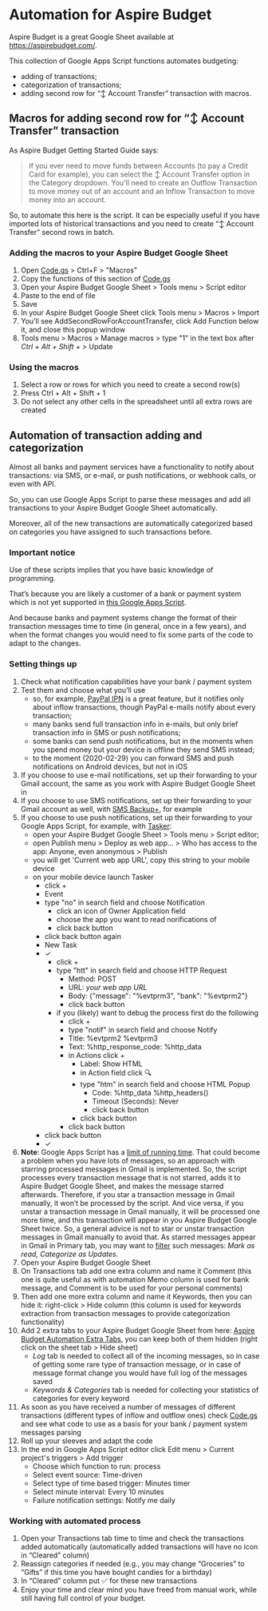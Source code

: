 # Automation for Aspire Budget

Aspire Budget is a great Google Sheet available at https://aspirebudget.com/.

This collection of Google Apps Script functions automates budgeting:
- adding of transactions;
- categorization of transactions;
- adding second row for “↕️ Account Transfer” transaction with macros.

## Macros for adding second row for “↕️ Account Transfer” transaction

As Aspire Budget Getting Started Guide says:
> If you ever need to move funds between Accounts (to pay a Credit Card for example), you can select the ↕️ Account Transfer option in the Category dropdown. You'll need to create an Outflow Transaction to move money out of an account and an Inflow Transaction to move money into an account.

So, to automate this here is the script. It can be especially useful if you have imported lots of historical transactions and you need to create “↕️ Account Transfer” second rows in batch.

### Adding the macros to your Aspire Budget Google Sheet

1. Open [Code.gs](Code.gs) > Ctrl+F > "Macros"
2. Copy the functions of this section of [Code.gs](Code.gs)
3. Open your Aspire Budget Google Sheet > Tools menu > Script editor
4. Paste to the end of file
5. Save
6. In your Aspire Budget Google Sheet click Tools menu > Macros > Import
7. You’ll see AddSecondRowForAccountTransfer, click Add Function below it, and close this popup window
8. Tools menu > Macros > Manage macros > type "1" in the text box after *Ctrl + Alt + Shift +* > Update

### Using the macros

1. Select a row or rows for which you need to create a second row(s)
2. Press Ctrl + Alt + Shift + 1
3. Do not select any other cells in the spreadsheet until all extra rows are created

## Automation of transaction adding and categorization

Almost all banks and payment services have a functionality to notify about transactions: via SMS, or e-mail, or push notifications, or webhook calls, or even with API.

So, you can use Google Apps Script to parse these messages and add all transactions to your Aspire Budget Google Sheet automatically.

Moreover, all of the new transactions are automatically categorized based on categories you have assigned to such transactions before.

### Important notice

Use of these scripts implies that you have basic knowledge of programming.

That’s because you are likely a customer of a bank or payment system which is not yet supported in [this Google Apps Script](Code.gs).

And because banks and payment systems change the format of their transaction messages time to time (in general, once in a few years), and when the format changes you would need to fix some parts of the code to adapt to the changes.

### Setting things up

1. Check what notification capabilities have your bank / payment system
2. Test them and choose what you’ll use
   - so, for example, [PayPal IPN](https://developer.paypal.com/docs/ipn/) is a great feature, but it notifies only about inflow transactions, though PayPal e-mails notify about every transaction;
   - many banks send full transaction info in e-mails, but only brief transaction info in SMS or push notifications;
   - some banks can send push notifications, but in the moments when you spend money but your device is offline they send SMS instead;
   - to the moment (2020-02-29) you can forward SMS and push notifications on Android devices, but not in iOS
3. If you choose to use e-mail notifications, set up their forwarding to your Gmail account, the same as you work with Aspire Budget Google Sheet in
4. If you choose to use SMS notifications, set up their forwarding to your Gmail account as well, with [SMS Backup+](https://play.google.com/store/apps/details?id=com.zegoggles.smssync), for example
4. If you choose to use push notifications, set up their forwarding to your Google Apps Script, for example, with [Tasker](https://play.google.com/store/apps/details?id=net.dinglisch.android.taskerm&hl=en):
   - open your Aspire Budget Google Sheet > Tools menu > Script editor;
   - open Publish menu > Deploy as web app... > Who has access to the app: Anyone, even anonymous > Publish
   - you will get 'Current web app URL', copy this string to your mobile device
   - on your mobile device launch Tasker
     - click +
     - Event
     - type "no" in search field and choose Notification
       - click an icon of Owner Application field
       - choose the app you want to read norifications of
       - click back button
     - click back button again
     - New Task
     - ✓
       - click +
       - type "htt" in search field and choose HTTP Request
         - Method: POST
         - URL: *your web app URL*
         - Body: {"message": "%evtprm3", "bank": "%evtprm2"}
         - click back button
       - if you (likely) want to debug the process first do the following
         - click +
         - type "notif" in search field and choose Notify
         - Title: %evtprm2 %evtprm3
         - Text: %http_response_code: %http_data
         - in Actions click +
           - Label: Show HTML
           - in Action field click 🔍︎
           - type "htm" in search field and choose HTML Popup
             - Code: %http_data %http_headers()
             - Timeout (Seconds): Never
             - click back button
           - click back button
         - click back button
     - click back button
     - ✓
4. **Note**: Google Apps Script has a [limit of running time](https://developers.google.com/apps-script/guides/services/quotas). That could become a problem when you have lots of messages, so an approach with starring processed messages in Gmail is implemented. So, the script processes every transaction message that is not starred, adds it to Aspire Budget Google Sheet, and makes the message starred afterwards. Therefore, if you star a transaction message in Gmail manually, it won’t be processed by the script. And vice versa, if you unstar a transaction message in Gmail manually, it will be processed one more time, and this transaction will appear in you Aspire Budget Google Sheet twice. So, a general advice is not to star or unstar transaction messages in Gmail manually to avoid that. As starred messages appear in Gmail in Primary tab, you may want to [filter](https://mail.google.com/mail/u/0/?#settings/filters) such messages: *Mark as read, Categorize as Updates*.
5. Open your Aspire Budget Google Sheet
6. On Transactions tab add one extra column and name it Comment (this one is quite useful as with automation Memo column is used for bank message, and Comment is to be used for your personal comments)
7. Then add one more extra column and name it Keywords, then you can hide it: right-click > Hide column (this column is used for keywords extraction from transaction messages to provide categorization functionality)
8. Add 2 extra tabs to your Aspire Budget Google Sheet from here: [Aspire Budget Automation Extra Tabs](https://docs.google.com/spreadsheets/d/1eoOGVff2VydL62S197weVrPZrSbDpNb0xqAvlVaM_WQ/view), you can keep both of them hidden (right click on the sheet tab > Hide sheet)
   - *Log* tab is needed to collect all of the incoming messages, so in case of getting some rare type of transaction message, or in case of message format change you would have full log of the messages saved
   - *Keywords & Categories* tab is needed for collecting your statistics of categories for every keyword
9. As soon as you have received a number of messages of different transactions (different types of inflow and outflow ones) check [Code.gs](Code.gs) and see what code to use as a basis for your bank / payment system messages parsing
10. Roll up your sleeves and adapt the code
11. In the end in Google Apps Script editor click Edit menu > Current project's triggers > Add trigger
    - Choose which function to run: process
    - Select event source: Time-driven
    - Select type of time based trigger: Minutes timer
    - Select minute interval: Every 10 minutes
    - Failure notification settings: Notify me daily

### Working with automated process

1. Open your Transactions tab time to time and check the transactions added automatically (automatically added transactions will have no icon in “Cleared” column)
2. Reassign categories if needed (e.g., you may change “Groceries” to “Gifts” if this time you have bought candies for a birthday)
3. In “Cleared” column put ✅ for these new transactions
4. Enjoy your time and clear mind you have freed from manual work, while still having full control of your budget.
